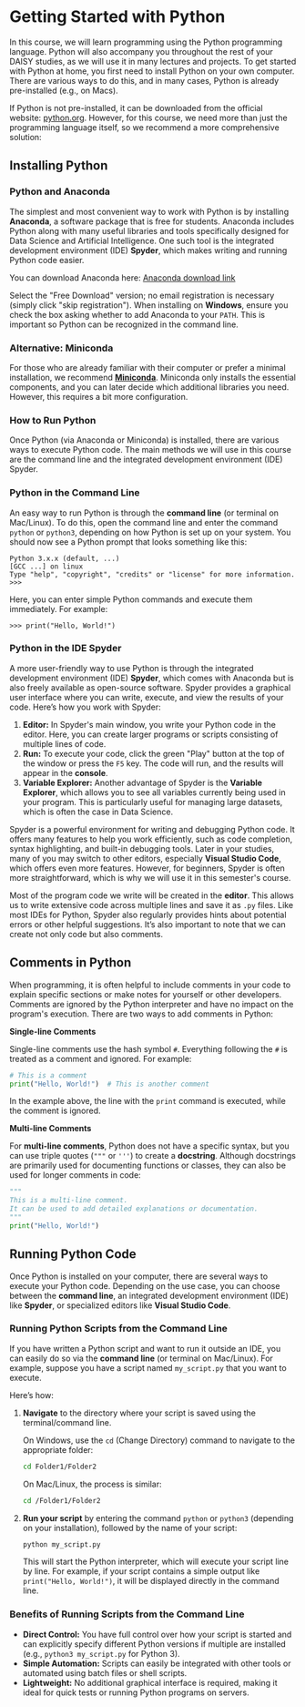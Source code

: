 # Getting Started with Python

In this course, we will learn programming using the Python programming language. Python will also accompany you throughout the rest of your DAISY studies, as we will use it in many lectures and projects. To get started with Python at home, you first need to install Python on your own computer. There are various ways to do this, and in many cases, Python is already pre-installed (e.g., on Macs).

If Python is not pre-installed, it can be downloaded from the official website: [python.org](https://www.python.org/). However, for this course, we need more than just the programming language itself, so we recommend a more comprehensive solution:

## Installing Python

### Python and Anaconda

The simplest and most convenient way to work with Python is by installing **Anaconda**, a software package that is free for students. Anaconda includes Python along with many useful libraries and tools specifically designed for Data Science and Artificial Intelligence. One such tool is the integrated development environment (IDE) **Spyder**, which makes writing and running Python code easier.

You can download Anaconda here: [Anaconda download link](https://www.anaconda.com/download/success)

Select the "Free Download" version; no email registration is necessary (simply click "skip registration"). When installing on **Windows**, ensure you check the box asking whether to add Anaconda to your `PATH`. This is important so Python can be recognized in the command line.

### Alternative: Miniconda

For those who are already familiar with their computer or prefer a minimal installation, we recommend [**Miniconda**](https://docs.anaconda.com/miniconda/). Miniconda only installs the essential components, and you can later decide which additional libraries you need. However, this requires a bit more configuration.

### How to Run Python

Once Python (via Anaconda or Miniconda) is installed, there are various ways to execute Python code. The main methods we will use in this course are the command line and the integrated development environment (IDE) Spyder.

### Python in the Command Line

An easy way to run Python is through the **command line** (or terminal on Mac/Linux). To do this, open the command line and enter the command `python` or `python3`, depending on how Python is set up on your system. You should now see a Python prompt that looks something like this:

```
Python 3.x.x (default, ...)
[GCC ...] on linux
Type "help", "copyright", "credits" or "license" for more information.
>>>
```

Here, you can enter simple Python commands and execute them immediately. For example:
```
>>> print("Hello, World!")
```

### Python in the IDE Spyder

A more user-friendly way to use Python is through the integrated development environment (IDE) **Spyder**, which comes with Anaconda but is also freely available as open-source software. Spyder provides a graphical user interface where you can write, execute, and view the results of your code. Here’s how you work with Spyder:

1. **Editor:** In Spyder's main window, you write your Python code in the editor. Here, you can create larger programs or scripts consisting of multiple lines of code.
2. **Run:** To execute your code, click the green "Play" button at the top of the window or press the `F5` key. The code will run, and the results will appear in the **console**.
3. **Variable Explorer:** Another advantage of Spyder is the **Variable Explorer**, which allows you to see all variables currently being used in your program. This is particularly useful for managing large datasets, which is often the case in Data Science.

Spyder is a powerful environment for writing and debugging Python code. It offers many features to help you work efficiently, such as code completion, syntax highlighting, and built-in debugging tools. Later in your studies, many of you may switch to other editors, especially **Visual Studio Code**, which offers even more features. However, for beginners, Spyder is often more straightforward, which is why we will use it in this semester's course.

Most of the program code we write will be created in the **editor**. This allows us to write extensive code across multiple lines and save it as `.py` files. Like most IDEs for Python, Spyder also regularly provides hints about potential errors or other helpful suggestions. It’s also important to note that we can create not only code but also comments.

## Comments in Python

When programming, it is often helpful to include comments in your code to explain specific sections or make notes for yourself or other developers. Comments are ignored by the Python interpreter and have no impact on the program's execution. There are two ways to add comments in Python:

**Single-line Comments**

Single-line comments use the hash symbol `#`. Everything following the `#` is treated as a comment and ignored. For example:
```python
# This is a comment
print("Hello, World!")  # This is another comment
```

In the example above, the line with the `print` command is executed, while the comment is ignored.

**Multi-line Comments**

For **multi-line comments**, Python does not have a specific syntax, but you can use triple quotes (`"""` or `'''`) to create a **docstring**. Although docstrings are primarily used for documenting functions or classes, they can also be used for longer comments in code:

```python
"""
This is a multi-line comment.
It can be used to add detailed explanations or documentation.
"""
print("Hello, World!")
```

## Running Python Code

Once Python is installed on your computer, there are several ways to execute your Python code. Depending on the use case, you can choose between the **command line**, an integrated development environment (IDE) like **Spyder**, or specialized editors like **Visual Studio Code**.

### Running Python Scripts from the Command Line

If you have written a Python script and want to run it outside an IDE, you can easily do so via the **command line** (or terminal on Mac/Linux). For example, suppose you have a script named `my_script.py` that you want to execute.

Here’s how:

1. **Navigate** to the directory where your script is saved using the terminal/command line.

   On Windows, use the `cd` (Change Directory) command to navigate to the appropriate folder:

   ```bash 
   cd Folder1/Folder2
   ```

   On Mac/Linux, the process is similar:

   ```bash
   cd /Folder1/Folder2
   ```

2. **Run your script** by entering the command `python` or `python3` (depending on your installation), followed by the name of your script:

   ```bash
   python my_script.py
   ```

   This will start the Python interpreter, which will execute your script line by line. For example, if your script contains a simple output like `print("Hello, World!")`, it will be displayed directly in the command line.

### Benefits of Running Scripts from the Command Line

- **Direct Control:** You have full control over how your script is started and can explicitly specify different Python versions if multiple are installed (e.g., `python3 my_script.py` for Python 3).
- **Simple Automation:** Scripts can easily be integrated with other tools or automated using batch files or shell scripts.
- **Lightweight:** No additional graphical interface is required, making it ideal for quick tests or running Python programs on servers.
